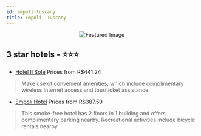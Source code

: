 ```yaml
---
id: empoli-tuscany
title: Empoli, Tuscany
---
```


<center><img src="https://i.travelapi.com/hotels/37000000/36300000/36297000/36296940/9c31d443_z.jpg" alt="Featured Image" /></center>


##  3 star hotels - ⭐️⭐️⭐️

-    [Hotel Il Sole](https://us.hurb.com/hotels/empoli/hotel-il-sole-JNP-JP382849?cmp=18055) Prices from R$441.24
   > Make use of convenient amenities, which include complimentary wireless Internet access and tour/ticket assistance.
-    [Empoli Hotel](https://us.hurb.com/hotels/empoli/empoli-hotel-JNP-JP740643?cmp=18055) Prices from R$387.59
   > This smoke-free hotel has 2 floors in 1 building and offers complimentary parking nearby. Recreational activities include bicycle rentals nearby.
